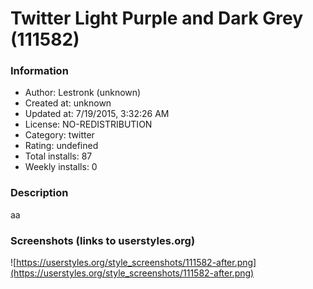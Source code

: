 # Twitter Light Purple and Dark Grey (111582)

### Information
- Author: Lestronk (unknown)
- Created at: unknown
- Updated at: 7/19/2015, 3:32:26 AM
- License: NO-REDISTRIBUTION
- Category: twitter
- Rating: undefined
- Total installs: 87
- Weekly installs: 0


### Description
aa


### Screenshots (links to userstyles.org)
![https://userstyles.org/style_screenshots/111582-after.png](https://userstyles.org/style_screenshots/111582-after.png)


